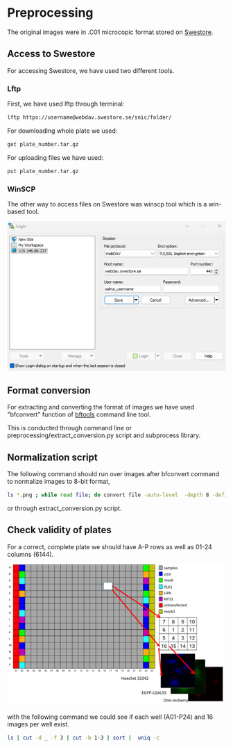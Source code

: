# Preprocessing

The original images were in .C01 microcopic format stored on [Swestore](https://docs.swestore.se/).


## Access to Swestore

For accessing Swestore, we have used two different tools.

### Lftp

First, we have used lftp through terminal: 
```bash
lftp https://username@webdav.swestore.se/snic/folder/
```

For downloading whole plate we used:
```bash
get plate_number.tar.gz
```

For uploading files we have used:
```bash
put plate_number.tar.gz
```

### WinSCP

The other way to access files on Swestore was winscp tool which is a win-based tool.

![WinSCP](_static/WinSCP.png)



## Format conversion

For extracting and converting the format of images we have used "bfconvert" function of [bftools](https://docs.openmicroscopy.org/bio-formats/5.7.1/users/comlinetools/index.html) command line tool. 

This is conducted through command line or  preprocessing/extract_conversion.py script and subprocess library.

## Normalization script

The following command should run over images after bfconvert command to normalize images to 8-bit format,

```bash
ls *.png ; while read file; do convert file -auto-level  -depth 8 -define quantum:format=unsigned -type grayscale file; done
```

or through extract_conversion.py script.


## Check validity of plates

For a correct, complete plate we should have A-P rows as well as 01-24 columns (6144).

![plate](_static/data.png)

with the following command we could see if each well (A01-P24) and 16 images per well exist.


```bash
ls | cut -d _ -f 3 | cut -b 1-3 | sort |  uniq -c 
```

